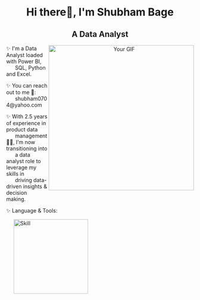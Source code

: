 <div align="center">

# Hi there👋, I'm Shubham Bage

## A Data Analyst
<!-- Large GIF on the right -->
<img src="Data.gif" alt="Your GIF" width="390px" align="right">

<!-- Description -->
<p align="left">
✨ I'm a Data Analyst loaded with Power BI,
  <br>
&nbsp;&nbsp;&nbsp;&nbsp;&nbsp;&nbsp;SQL, Python and Excel.
<p align="left">
✨ You can reach out to me 📧:
<br>
&nbsp;&nbsp;&nbsp;&nbsp;&nbsp;&nbsp;shubham0704@yahoo.com

<p align="left">
✨ With 2.5 years of experience in product data
<br> 
&nbsp;&nbsp;&nbsp;&nbsp;&nbsp;&nbsp;management 👨‍💻, I’m now transitioning into 
<br>
&nbsp;&nbsp;&nbsp;&nbsp;&nbsp;&nbsp;a data analyst role to leverage my skills in
<br>
&nbsp;&nbsp;&nbsp;&nbsp;&nbsp;&nbsp;driving data-driven insights & decision making.
<!-- Description -->
<p align="left">
✨ Language & Tools:
</p>

<p align="left">
  &nbsp;&nbsp;&nbsp;&nbsp;&nbsp;<img src="Skills.JPG" alt="Skill" width="200" />
</p>


</div>
